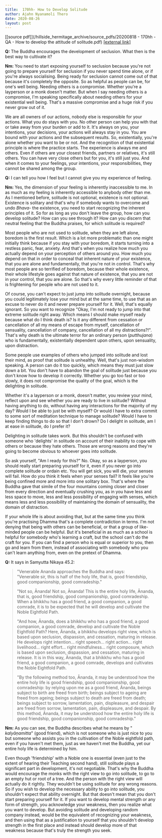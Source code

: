 ```yaml
---
title:  170hh- How to Develop Solitude
author: Ajahn Nyanamoli Thero
date: 2020-08-26
layout: post
---
```


[[source pdf]](/hillside_hermitage_archive/source_pdfs/20200818 - 170hh - QA - How to develop the attitude of solitude.pdf) [[external link]](https://t.me/HillsideHermitage/30)

**Q:**​ The Buddha encourages the development of seclusion. What then is
the best way to cultivate it?

**Nm:**​ You need to start exposing yourself to seclusion because
you\'re not going to prepare yourself for seclusion if you never spend
time alone, or if you\'re always socialising. Being ready for seclusion
cannot come out of that because it\'s completely the opposite. So as
helpful as people can be, for one\'s well being. Needing others is a
compromise. Whether you\'re a layperson or a monk doesn\'t matter. But
when I say needing others is a compromise, I\'m speaking specifically
about needing others for your existential well being. That\'s a massive
compromise and a huge risk if you never grow out of it.

We are all owners of our actions, nobody else is responsible for your
actions. What you do stays with you. No other person can help you with
that or take away from your burden or add to it. It\'s always on you,
your intentions, your decisions, your actions will always stay in you.
You are bound with your actions and the subsequent results. So,
existentially, you\'re alone whether you want to be or not. And the
recognition of that existential principle is where the practice starts.
The experience is always me and others. Even if others are your closest
friends, partners or relatives, it\'s still others. You can have very
close others but for you, it\'s still just you. And when it comes to
your feelings, your intentions, your responsibilities, they cannot be
shared among the group.

**Q:**​ I can tell you how I feel but I cannot give you my experience of
feeling.

**Nm:**​ Yes, the dimension of your feeling is inherently inaccessible
to me. In as much as my feeling is inherently accessible to anybody
other than me. As I mentioned before, solitude is not optional,
existence is not optional. Existence is solitary and that\'s why if
somebody wants to overcome and undo ​*Bhava*​- the existence, you need
to start recognizing the inherent principles of it. So for as long as
you don\'t leave the group, how can you develop solitude? How can you
see through it? How can you discern that neutral feeling that the Buddha
praises, for which solitude is required?

Most people who are not used to solitude, when they are left alone,
boredom is the first result. Which is a lot more problematic than one
might initially think because if you stay with your boredom, it starts
turning into a restless panic, fear, anxiety. And that\'s when you
realize how much you actually depend on your perception of others around
you. How much you depend on that in order to conceal that inherent
nature of your existence, that you are alone and fundamentally, that
you\'re not in control. That\'s why most people are so terrified of
boredom, because their whole existence, their whole lifestyle goes
against that nature of existence, that you are not in your control, that
you are alone. So that\'s why every little reminder of that is
frightening for people who are not used to it.

Of course, you can\'t expect to just jump into solitude overnight,
because you could legitimately lose your mind but at the same time, to
use that as an excuse to never do it and never prepare yourself for it.
Well, that\'s equally ignorant. So you want to recognize \"Okay, I\'m
not ready to jump into that extreme solitude right away. Which means I
should make myself ready because what do I think death is? Is it any
different from cessation or cancellation of all my means of escape from
myself, cancellation of sensuality, cancellation of company,
cancellation of all my distractions?!\". That\'s why death is the
ultimate terror for an ordinary person (*putthujana*)​ who is
fundamentally, existentially dependent upon others, upon sensuality,
upon distraction.

Some people use examples of others who jumped into solitude and lost
their mind, as proof that solitude is unhealthy. Well, that\'s just
non-wisdom speaking. A person can do it too quickly, which means they
must just slow down a bit. You don\'t have to abandon the goal of
solitude just because you don\'t know how to develop it correctly.
Whether you go too fast or too slowly, it does not compromise the
quality of the goal, which is the delighting in solitude.

Whether it\'s a layperson or a monk, doesn\'t matter, you review your
mind, reflect upon and see whether you are ready to live in solitude?
Without having anything to do, without having any interactions for the
majority of my day? Would I be able to just be with myself? Or would I
have to extra commit to some sort of meditation technique to manage
solitude? Would I have to keep finding things to do so that I don\'t
drown? Do I delight in solitude, am I at ease in solitude, do I prefer
it?

Delighting in solitude takes work. But this shouldn\'t be confused with
someone who \'delights\' in solitude on account of their inability to
cope with others or because they hate others. Those are wrong reasons
and they\'re going to become obvious to whoever goes into solitude.

So ask yourself, \"Am I ready for this?\" No. Okay, so as a layperson,
you should really start preparing yourself for it, even if you never go
into complete solitude or ordain etc. You will get sick, you will die,
your senses will fail. How do you think it feels when your senses fail?
It feels like you\'re being confined more and more into one solitary
box. That\'s where the Buddha gave that simile of the four mountains
coming closer and closer from every direction and eventually crushing
you, as in you have less and less space to move, less and less
possibility of engaging with senses, which means less and less
possibility of maintaining the domain of sensuality, the domain of
distraction.

If your whole life is about avoiding that, but at the same time you
think you\'re practising Dhamma that\'s a complete contradiction in
terms. I\'m not denying that being with others can be beneficial, or
that a group of like-minded people can be helpful. But it\'s beneficial
in as much as a school is helpful for somebody who\'s learning a craft,
but the school can\'t do the craft for you. If you can find a person who
is equal or superior to you, then go and learn from them, instead of
associating with somebody who you can\'t learn anything from, even on
the pretext of Dhamma.

**Q:**​ It says in Samyutta Nikaya 45.2:

> \"​Venerable Ananda approaches the Buddha and says:\
> \"Venerable sir, this is half of the holy life, that is, good
> friendship, good companionship, good comradeship.\"
>
> \"Not so, Ānanda! Not so, Ānanda! This is the entire holy life,
> Ānanda, that is, good friendship, good companionship, good
> comradeship. When a bhikkhu has a good friend, a good companion, a
> good comrade, it is to be expected that he will develop and cultivate
> the Noble Eightfold Path.
>
> \"And how, Ānanda, does a bhikkhu who has a good friend, a good
> companion, a good comrade, develop and cultivate the Noble Eightfold
> Path? Here, Ānanda, a bhikkhu develops right view, which is based upon
> seclusion, dispassion, and cessation, maturing in release. He develops
> right intention\... right speech\... right action\... right
> livelihood\... right effort\... right mindfulness\... right composure,
> which is based upon seclusion, dispassion, and cessation, maturing in
> release. It is in this way, Ānanda, that a bhikkhu who has a good
> friend, a good companion, a good comrade, develops and cultivates the
> Noble Eightfold Path.
>
> \"By the following method too, Ānanda, it may be understood how the
> entire holy life is good friendship, good companionship, good
> comradeship: by relying upon me as a good friend, Ānanda, beings
> subject to birth are freed from birth; beings subject to ageing are
> freed from ageing; beings subject to death are freed from death;
> beings subject to sorrow, lamentation, pain, displeasure, and despair
> are freed from sorrow, lamentation, pain, displeasure, and despair. By
> this method, Ānanda, it may be understood how the entire holy life is
> good friendship, good companionship, good comradeship.\"

**Nm:**​ As you can see, the Buddha describes what he means by
\"​*kalyāṇamitta*\" (good friend), which is not someone who is just nice
to you but someone who assists you in the cultivation of the Noble
eightfold path, even if you haven\'t met them, just as we haven\'t met
the Buddha, yet our entire holy life is determined by him.

Even though \'friendship\' with a Noble one is essential (even just to
the extent of hearing their Teaching second hand), still solitude plays
a significant part in development, it\'s not negotiable. That\'s why the
Buddha would encourage the monks with the right view to go into
solitude, to go to an empty hut or root of a tree. And the person with
the right view will actually do it rightly. They wouldn\'t be using
solitude for any wrong reasons. So if you wish to develop the necessary
ability to go into solitude, you shouldn\'t expect that ability
overnight. But that doesn\'t mean that you don\'t start preparing
yourself for it. If you want to develop mental strength or any form of
strength, you acknowledge your weakness, then you realize what you want
to develop. But avoiding solitude and developing random company instead,
would be the equivalent of recognizing your weakness, and then using
that as a justification to yourself that you shouldn\'t develop strength
in the first place and instead should develop more of that weakness
because that\'s truly the strength you seek.


